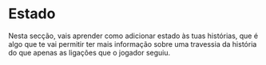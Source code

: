 <div class="intro state">
    <h1>Estado</h1>
</div>

Nesta secção, vais aprender como adicionar estado às tuas histórias, que é algo que te vai permitir ter mais informação sobre uma travessia da história do que apenas as ligações que o jogador seguiu.
